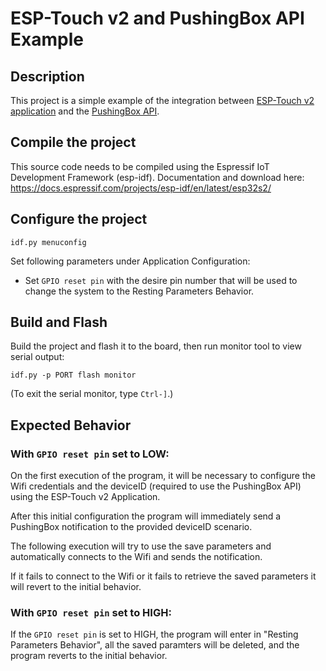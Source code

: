    
# ESP-Touch v2 and PushingBox API Example

## Description

This project is a simple example of the integration between [ESP-Touch v2 application](https://github.com/EspressifApp/EsptouchForAndroid/releases/tag/v2.0.0/esptouch-v2.0.0.apk) and the [PushingBox API](https://www.pushingbox.com/api.php).

## Compile the project

This source code needs to be compiled using the Espressif IoT Development Framework (esp-idf). Documentation and download here: https://docs.espressif.com/projects/esp-idf/en/latest/esp32s2/

## Configure the project

```
idf.py menuconfig
```

Set following parameters under Application Configuration:

* Set `GPIO reset pin` with the desire pin number that will be used to change the system to the Resting Parameters Behavior.

## Build and Flash

Build the project and flash it to the board, then run monitor tool to view serial output:

```
idf.py -p PORT flash monitor
```

(To exit the serial monitor, type ``Ctrl-]``.)

## Expected Behavior

### With `GPIO reset pin` set to LOW:

On the first execution of the program, it will be necessary to configure the Wifi credentials and the deviceID (required to use the PushingBox API) using the ESP-Touch v2 Application. 

After this initial configuration the program will immediately send a PushingBox notification to the provided deviceID scenario.

The following execution will try to use the save parameters and automatically connects to the Wifi and sends the notification. 

If it fails to connect to the Wifi or it fails to retrieve the saved parameters it will revert to the initial behavior.

### With `GPIO reset pin` set to HIGH:

If the `GPIO reset pin` is set to HIGH, the program will enter in "Resting Parameters Behavior", all the saved paramters will be deleted, and the program reverts to the initial behavior.
